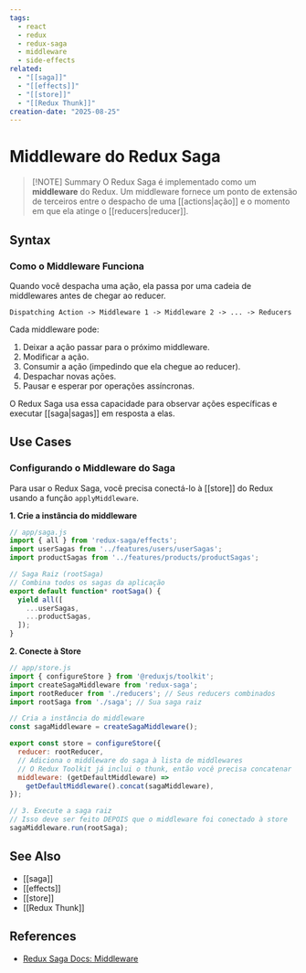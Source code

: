```yaml
---
tags:
  - react
  - redux
  - redux-saga
  - middleware
  - side-effects
related:
  - "[[saga]]"
  - "[[effects]]"
  - "[[store]]"
  - "[[Redux Thunk]]"
creation-date: "2025-08-25"
---
```


# Middleware do Redux Saga

> [!NOTE] Summary
> O Redux Saga é implementado como um **middleware** do Redux. Um middleware fornece um ponto de extensão de terceiros entre o despacho de uma [[actions|ação]] e o momento em que ela atinge o [[reducers|reducer]].

## Syntax

### Como o Middleware Funciona

Quando você despacha uma ação, ela passa por uma cadeia de middlewares antes de chegar ao reducer.

`Dispatching Action -> Middleware 1 -> Middleware 2 -> ... -> Reducers`

Cada middleware pode:
1.  Deixar a ação passar para o próximo middleware.
2.  Modificar a ação.
3.  Consumir a ação (impedindo que ela chegue ao reducer).
4.  Despachar novas ações.
5.  Pausar e esperar por operações assíncronas.

O Redux Saga usa essa capacidade para observar ações específicas e executar [[saga|sagas]] em resposta a elas.

## Use Cases

### Configurando o Middleware do Saga

Para usar o Redux Saga, você precisa conectá-lo à [[store]] do Redux usando a função `applyMiddleware`.

**1. Crie a instância do middleware**

```javascript
// app/saga.js
import { all } from 'redux-saga/effects';
import userSagas from '../features/users/userSagas';
import productSagas from '../features/products/productSagas';

// Saga Raiz (rootSaga)
// Combina todos os sagas da aplicação
export default function* rootSaga() {
  yield all([
    ...userSagas,
    ...productSagas,
  ]);
}
```

**2. Conecte à Store**

```javascript
// app/store.js
import { configureStore } from '@reduxjs/toolkit';
import createSagaMiddleware from 'redux-saga';
import rootReducer from './reducers'; // Seus reducers combinados
import rootSaga from './saga'; // Sua saga raiz

// Cria a instância do middleware
const sagaMiddleware = createSagaMiddleware();

export const store = configureStore({
  reducer: rootReducer,
  // Adiciona o middleware do saga à lista de middlewares
  // O Redux Toolkit já inclui o thunk, então você precisa concatenar
  middleware: (getDefaultMiddleware) => 
    getDefaultMiddleware().concat(sagaMiddleware),
});

// 3. Execute a saga raiz
// Isso deve ser feito DEPOIS que o middleware foi conectado à store
sagaMiddleware.run(rootSaga);
```

## See Also

- [[saga]]
- [[effects]]
- [[store]]
- [[Redux Thunk]]

## References

- [Redux Saga Docs: Middleware](https://redux-saga.js.org/docs/advanced/Middleware.html)